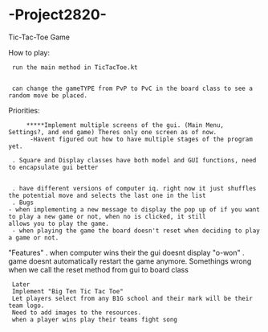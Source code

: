 # -Project2820-
Tic-Tac-Toe Game

How to play:
     
     run the main method in TicTacToe.kt
     
  
     can change the gameTYPE from PvP to PvC in the board class to see a random move be placed. 
     


Priorities:

         *****Implement multiple screens of the gui. (Main Menu, Settings?, and end game) Theres only one screen as of now.
          -Havent figured out how to have multiple stages of the program yet. 

     . Square and Display classes have both model and GUI functions, need to encapsulate gui better

   
     . have different versions of computer iq. right now it just shuffles the potential move and selects the last one in the list 
     . Bugs
    - when implementing a new message to display the pop up of if you want to play a new game or not, when no is clicked, it still             allows you to play the game.
     - when playing the game the board doesn't reset when deciding to play a game or not.
"Features" 
     . when computer wins their the gui doesnt display "o-won"
     . game doesnt automatically restart the game anymore. Somethings wrong when we call the reset method from gui to board class
      





     Later 
     Implement "Big Ten Tic Tac Toe"
     Let players select from any B1G school and their mark will be their team logo. 
     Need to add images to the resources.
     when a player wins play their teams fight song
     
     
      

